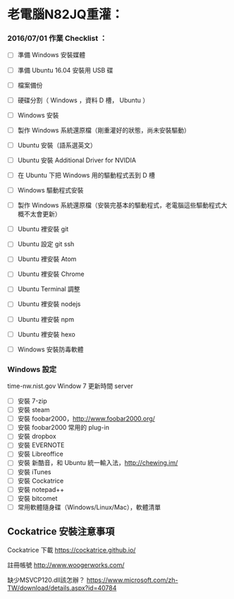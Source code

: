 # 老電腦N82JQ重灌：

### 2016/07/01 作業 Checklist ：

- [ ] 準備 Windows 安裝媒體
- [ ] 準備 Ubuntu 16.04 安裝用 USB 碟
- [ ] 檔案備份
- [ ] 硬碟分割（ Windows ，資料 D 槽， Ubuntu ）
- [ ] Windows 安裝
- [ ] 製作 Windows 系統還原檔（剛重灌好的狀態，尚未安裝驅動）
- [ ] Ubuntu 安裝（語系選英文）
- [ ] Ubuntu 安裝 Additional Driver for NVIDIA
- [ ] 在 Ubuntu 下把 Windows 用的驅動程式丟到 D 槽
- [ ] Windows 驅動程式安裝
- [ ] 製作 Windows 系統還原檔（安裝完基本的驅動程式，老電腦這些驅動程式大概不太會更新）
- [ ] Ubuntu 裡安裝 git
- [ ] Ubuntu 設定 git ssh
- [ ] Ubuntu 裡安裝 Atom
- [ ] Ubuntu 裡安裝 Chrome
- [ ] Ubuntu Terminal 調整
- [ ] Ubuntu 裡安裝 nodejs
- [ ] Ubuntu 裡安裝 npm
- [ ] Ubuntu 裡安裝 hexo
- [ ] Windows 安裝防毒軟體


### Windows 設定

time-nw.nist.gov
Window 7 更新時間 server

- [ ] 安裝 7-zip
- [ ] 安裝 steam
- [ ] 安裝 foobar2000，http://www.foobar2000.org/
- [ ] 安裝 foobar2000 常用的 plug-in
- [ ] 安裝 dropbox
- [ ] 安裝 EVERNOTE
- [ ] 安裝 Libreoffice
- [ ] 安裝 新酷音，和 Ubuntu 統一輸入法，http://chewing.im/
- [ ] 安裝 iTunes
- [ ] 安裝 Cockatrice
- [ ] 安裝 notepad++
- [ ] 安裝 bitcomet
- [ ] 常用軟體隨身碟（Windows/Linux/Mac），軟體清單

## Cockatrice 安裝注意事項

Cockatrice 下載
https://cockatrice.github.io/

註冊帳號
http://www.woogerworks.com/

缺少MSVCP120.dll該怎辦？
https://www.microsoft.com/zh-TW/download/details.aspx?id=40784
